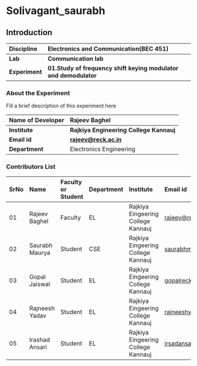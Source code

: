# Solivagant_saurabh
## Introduction


<b>Discipline | <b>Electronics and Communication(BEC 451)
:--|:--|
<b> Lab | <b>Communication lab
<b> Experiment|     <b> 01.Study of frequency shift keying modulator and demodulator

### About the Experiment 

Fill a brief description of this experiment here

<b>Name of Developer | <b> Rajeev Baghel
:--|:--|
<b> Institute | <b>  Rajkiya Engineering College Kannauj
<b> Email id|     <b> rajeev@reck.ac.in
<b> Department |  Electronics Engineering

### Contributors List

SrNo | Name | Faculty or Student | Department| Institute | Email id
:--|:--|:--|:--|:--|:--|
01 |Rajeev Baghel | Faculty |EL |Rajkiya Eingeering College Kannauj | rajeev@reck.ac.in
02 | Saurabh Maurya | Student | CSE| Rajkiya Eingeering College Kannauj| saurabhmauryasultan@gmail.com
03 | Gopal Jaiswal | Student | EL |Rajkiya Eingeering College Kannauj| gopalreck27@gmail.com
04 | Rajneesh Yadav |Student | EL | Rajkiya Eingeering College Kannauj|rajneeshyadav1718@gmail.com
05 |Irashad Ansari |Student | EL | Rajkiya Eingeering College Kannauj | irsadansari619@gmail.com
